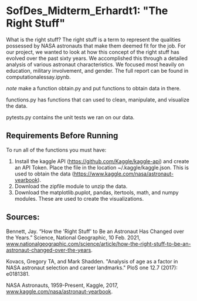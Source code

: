 # SofDes_Midterm_Erhardt1: "The Right Stuff"
What is the right stuff? The right stuff is a term to represent the qualities possessed by NASA astronauts that make them deemed fit for the job. For our project, we wanted to look at how this concept of the right stuff has evolved over the past sixty years. We accomplished this through a detailed analysis of various astronaut characteristics. We focused most heavily on education, military involvement, and gender. The full report can be found in computationalessay.ipynb.

*note* make a function obtain.py and put functions to obtain data in there.

functions.py has functions that can used to clean, manipulate, and visualize the data.

pytests.py contains the unit tests we ran on our data.

## Requirements Before Running
To run all of the functions you must have:
1. Install the kaggle API (https://github.com/Kaggle/kaggle-api) and create an API Token. Place the file in the location ~/.kaggle/kaggle.json. This is used to obtain the data (https://www.kaggle.com/nasa/astronaut-yearbook).
2. Download the zipfile module to unzip the data.
3. Download the matplotlib.puplot, pandas, itertools, math, and numpy modules. These are used to create the visualizations.

## Sources:

Bennett, Jay. “How the 'Right Stuff' to Be an Astronaut Has Changed over the Years.” Science, National Geographic, 10 Feb. 2021, www.nationalgeographic.com/science/article/how-the-right-stuff-to-be-an-astronaut-changed-over-the-years. 

Kovacs, Gregory TA, and Mark Shadden. "Analysis of age as a factor in NASA astronaut selection and career landmarks." PloS one 12.7 (2017): e0181381.

NASA Astronauts, 1959-Present, Kaggle, 2017, www.kaggle.com/nasa/astronaut-yearbook. 
